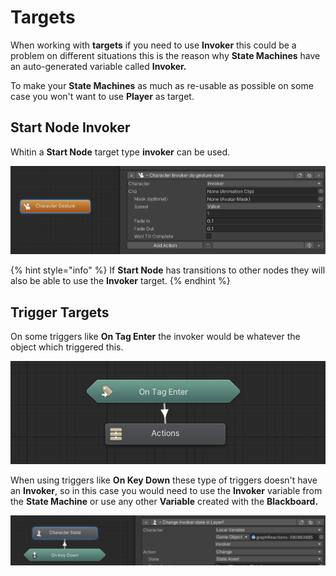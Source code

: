 # Targets

When working with **targets** if you need to use **Invoker** this could be a problem on different situations this is the reason why **State Machines** have an auto-generated variable called **Invoker.**

To make your **State Machines** as much as re-usable as possible on some case you won't want to use **Player** as target.

## **Start Node Invoker**

Whitin a **Start Node** target type **invoker** can be used.

![](<../../../.gitbook/assets/image (74).png>)

{% hint style="info" %}
If **Start Node** has transitions to other nodes they will also be able to use the **Invoker** target.
{% endhint %}

## Trigger Targets

On some triggers like **On Tag Enter** the invoker would be whatever the object which triggered this.

![](<../../../.gitbook/assets/image (65).png>)

When using triggers like **On Key Down** these type of triggers doesn't have an **Invoker**, so in this case you would need to use the **Invoker** variable from the **State Machine** or use any other **Variable** created with the **Blackboard.**

![](<../../../.gitbook/assets/image (56).png>)
